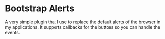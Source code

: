 # Bootstrap Alerts

A very simple plugin that I use to replace the default alerts of the browser in my applications. It supports callbacks for the buttons so you can handle the events.
